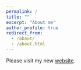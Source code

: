 ```yaml
---
permalink: /
title: ""
excerpt: "About me"
author_profile: true
redirect_from: 
  - /about/
  - /about.html
---
```


Please visit my new [website](https://sites.google.com/view/hannahbae/).

<!-- Please visit [https://acsweb.ucsd.edu/~hbae](https://acsweb.ucsd.edu/~hbae) during the 2023-2024 job market. 
<!-- 
Welcome! <br>

I am a Postdoctoral Scholar in the Department of Surgery at Stanford University. In August 2025, I will join the Department of Economics at Michigan State University as an Assistant Professor. 

I received my PhD in Economics from UC San Diego in June 2024.

[CV](https://drive.google.com/file/d/1ca31ytZXJzzvyLlxUO1XTGKTxNcp4SQa/view?usp=sharing) &nbsp;&nbsp; [Research Statement](https://drive.google.com/file/d/1ouRL11Iwp0Ft80AdhdPKIfD9kbh8_uG5/view?usp=sharing) &nbsp;&nbsp; [Teaching Statement](https://drive.google.com/file/d/1bPnHH7eB1uwvSMIxzbCo9k79mKYkpPlx/view?usp=sharing) <br/>

Email: [hannahbae.econ@gmail.com](hannahbae.econ@gmail.com) <br/>


### Research Interests
Health Economics, Public Finance, Labor Economics  
<br/>  

------
### Working Papers
[Dependent Insurance Coverage and Parental Job Lock: Evidence from the Affordable Care Act](https://drive.google.com/file/d/1SLRB30TJ344J8YarH0BfIG8CNil2B6cR/view)  
&nbsp;&nbsp; Joint with [Katherine Meckel](https://sites.google.com/view/katherinemeckel/home) and [Maggie Shi](https://www.maggie-shi.com/) <br> 
&nbsp;&nbsp; Revise and Resubmit,  *Journal of Public Economics* <br> 
&nbsp;&nbsp; [NBER Working Paper](https://www.nber.org/papers/w30200) 

[Can Redrawing Boundaries Save Lives? Evidence from a Reform of the Kidney Allocation System](https://drive.google.com/file/d/169UxNYS6t4bF6jUMlnFWGxc5UUgZ4D0u/view)   <br>

[Quality Labeling and Allocation of Scarce Organs](https://drive.google.com/file/d/1Omou5akAZGOouOdbmhs73iYySHApNzmq/view)   <br>

Economic Evaluation of Remote Monitoring for Implantable Cardiac Devices: Evidence from a Clinical Trial in Korea <br>
&nbsp;&nbsp; Joint with [YouMi Hwang](https://www.cmcvincent.or.kr/page/en/doctor/91/D0000323)  <br> 

### Selected Publications
[The First Remote Monitoring Experience in South Korea: Results of a Remote-Care Study](https://academic.oup.com/europace/article/25/6/euad150/7192809)  <br> 
&nbsp;&nbsp; Joint with [YouMi Hwang](https://www.cmcvincent.or.kr/page/en/doctor/91/D0000323)  <br> 
&nbsp;&nbsp; *EP Europace*, 25(6), June 2023.

[Changes in Early Labor Market Outcomes of among Young College Graduates in South Korea](https://journals.sagepub.com/doi/abs/10.1177/0002716220906779)   <br> 
&nbsp;&nbsp; Joint with [Jaesung Choi](https://sites.google.com/site/jaesungchoiecon/)  <br> 
&nbsp;&nbsp; *The ANNALS of the American Academy of Political and Social Science*, 688(1), 115–136, April 2020  

[Analysis on the Supply of Private Supplementary Education in Seoul Using Administrative Data on Hagwon](https://www.kci.go.kr/kciportal/ci/sereArticleSearch/ciSereArtiView.kci?sereArticleSearchBean.artiId=ART002136588)  <br> 
&nbsp;&nbsp; Joint with Sanggyun Moon & [Jaesung Choi](https://sites.google.com/site/jaesungchoiecon/)  <br> 
&nbsp;&nbsp; *Survey Research*, 17(3), 81-108, August 2016 (in Korean) <br> 
&nbsp;&nbsp; <sub> Media coverage: Kyunghyang (경향신문) [1](https://v.daum.net/v/XYdrXz6hpO), [2](https://www.khan.co.kr/national/national-general/article/202211201613001)  </sub>	

-->
